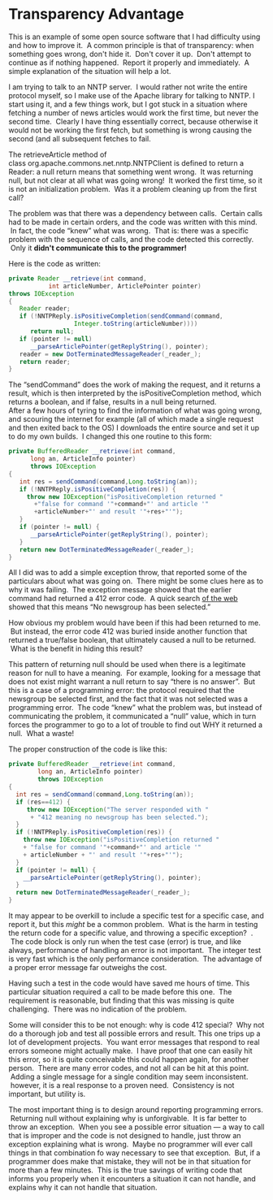 #  Transparency Advantage

This is an example of some open source software that I had difficulty using and how to improve it.  A common principle is that of transparency: when something goes wrong, don't hide it.  Don't cover it up.  Don't attempt to continue as if nothing happened.  Report it properly and immediately.  A simple explanation of the situation will help a lot.  

I am trying to talk to an NNTP server.  I would rather not write the entire protocol myself, so I make use of the Apache library for talking to NNTP. I start using it, and a few things work, but I got stuck in a situation where fetching a number of news articles would work the first time, but never the second time.  Clearly I have thing essentially correct, because otherwise it would not be working the first fetch, but something is wrong causing the second (and all subsequent fetches to fail. 

The retrieveArticle method of class org.apache.commons.net.nntp.NNTPClient is defined to return a Reader: a null return means that something went wrong.  It was returning null, but not clear at all what was going wrong!  It worked the first time, so it is not an initialization problem.  Was it a problem cleaning up from the first call? 

The problem was that there was a dependency between calls.  Certain calls had to be made in certain orders, and the code was written with this mind.  In fact, the code “knew” what was wrong.  That is: there was a specific problem with the sequence of calls, and the code detected this correctly.  Only it **didn't communicate this to the programmer!**  

Here is the code as written:

```java
private Reader __retrieve(int command,
           int articleNumber, ArticlePointer pointer)
throws IOException
{
   Reader reader;
   if (!NNTPReply.isPositiveCompletion(sendCommand(command,
                  Integer.toString(articleNumber))))
      return null;
   if (pointer != null)
      __parseArticlePointer(getReplyString(), pointer);
   reader = new DotTerminatedMessageReader(_reader_);
   return reader;
}
```


The “sendCommand” does the work of making the request, and it returns a result, which is then interpreted by the isPositiveCompletion method, which returns a boolean, and if false, results in a null being returned.  
After a few hours of tyring to find the information of what was going wrong, and scouring the internet for example (all of which made a single request and then exited back to the OS) I downloads the entire source and set it up to do my own builds.  I changed this one routine to this form:

```java
private BufferedReader __retrieve(int command,
      long an, ArticleInfo pointer)
      throws IOException
{
   int res = sendCommand(command,Long.toString(an));
   if (!NNTPReply.isPositiveCompletion(res)) {
     throw new IOException("isPositiveCompletion returned "
       +"false for command '"+command+"' and article '"
       +articleNumber+"' and result '"+res+"'");
   }
   if (pointer != null) {
      __parseArticlePointer(getReplyString(), pointer);
   }
   return new DotTerminatedMessageReader(_reader_);
}
```


All I did was to add a simple exception throw, that reported some of the particulars about what was going on.  There might be some clues here as to why it was failing.  The exception message showed that the earlier command had returned a 412 error code.  A quick search [of the web](http://www.networksorcery.com/enp/protocol/nntp.htm) showed that this means “No newsgroup has been selected.”  

How obvious my problem would have been if this had been returned to me.  But instead, the error code 412 was buried inside another function that returned a true/false boolean, that ultimately caused a null to be returned.  What is the benefit in hiding this result?  

This pattern of returning null should be used when there is a legitimate reason for null to have a meaning.  For example, looking for a message that does not exist might warrant a null return to say “there is no answer”.  But this is a case of a programming error: the protocol required that the newsgroup be selected first, and the fact that it was not selected was a programming error.  The code “knew” what the problem was, but instead of communicating the problem, it communicated a “null” value, which in turn forces the programmer to go to a lot of trouble to find out WHY it returned a null.  What a waste!  

The proper construction of the code is like this:

```java
private BufferedReader __retrieve(int command,
        long an, ArticleInfo pointer)
        throws IOException
{
  int res = sendCommand(command,Long.toString(an));
  if (res==412) {
     throw new IOException("The server responded with "
      + "412 meaning no newsgroup has been selected.");
  }
  if (!NNTPReply.isPositiveCompletion(res)) {
    throw new IOException("isPositiveCompletion returned "
    + "false for command '"+command+"' and article '"
    + articleNumber + "' and result '"+res+"'");
  }
  if (pointer != null) {
    __parseArticlePointer(getReplyString(), pointer);
  }
  return new DotTerminatedMessageReader(_reader_);
}
```


It may appear to be overkill to include a specific test for a specific case, and report it, but this _might_ be a common problem.  What is the harm in testing the return code for a specific value, and throwing a specific exception?  .  The code block is only run when the test case (error) is true, and like always, performance of handling an error is not important.  The integer test is very fast which is the only performance consideration.  The advantage of a proper error message far outweighs the cost.  

Having such a test in the code would have saved me hours of time. This particular situation required a call to be made before this one.  The requirement is reasonable, but finding that this was missing is quite challenging.  There was no indication of the problem.  

Some will consider this to be not enough: why is code 412 special?  Why not do a thorough job and test all possible errors and result. This one trips up a lot of development projects.  You want error messages that respond to real errors someone might actually make.  I have proof that one can easily hit this error, so it is quite conceivable this could happen again, for another person.  There are many error codes, and not all can be hit at this point.  Adding a single message for a single condition may seem inconsistent.  however, it is a real response to a proven need.  Consistency is not important, but utility is.  

The most important thing is to design around reporting programming errors.  Returning null without explaining why is unforgivable.  It is far better to throw an exception.  When you see a possible error situation — a way to call that is improper and the code is not designed to handle, just throw an exception explaining what is wrong.  Maybe no programmer will ever call things in that combination fo way necessary to see that exception.  But, if a programmer does make that mistake, they will not be in that situation for more than a few minutes.  This is the true savings of writing code that informs you properly when it encounters a situation it can not handle, and explains why it can not handle that situation.